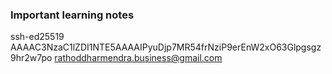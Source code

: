 ### Important learning notes

ssh-ed25519 AAAAC3NzaC1lZDI1NTE5AAAAIPyuDjp7MR54frNziP9erEnW2xO63Glpgsgz9hr2w7po rathoddharmendra.business@gmail.com
